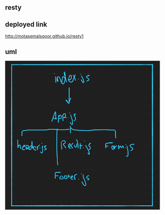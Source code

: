 ## resty

## deployed link 

http://motasemalsqoor.github.io/resty1


## uml 

![uml](https://github.com/motasemAlsqoor/resty1/blob/master/public/prchage.png)

